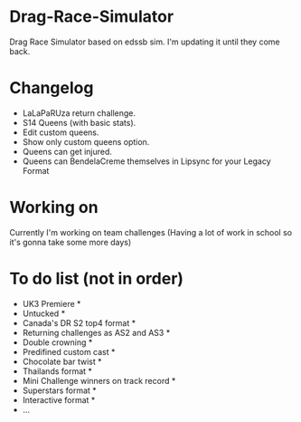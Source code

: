 # Drag-Race-Simulator
Drag Race Simulator based on edssb sim. I'm updating it until they come back.

# Changelog
* LaLaPaRUza return challenge.
* S14 Queens (with basic stats).
* Edit custom queens.
* Show only custom queens option.
* Queens can get injured.
* Queens can BendelaCreme themselves in Lipsync for your Legacy Format


# Working on
Currently I'm working on team challenges (Having a lot of work in school so it's gonna take some more days)


# To do list (not in order)
 * UK3 Premiere *
 * Untucked *
 * Canada's DR S2 top4 format *
 * Returning challenges as AS2 and AS3 *
 * Double crowning *
 * Predifined custom cast *
 * Chocolate bar twist *
 * Thailands format *
 * Mini Challenge winners on track record *
 * Superstars format *
 * Interactive format *
 * ...
